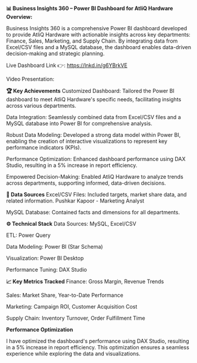 **📊 Business Insights 360 – Power BI Dashboard for AtliQ Hardware
Overview:**

Business Insights 360 is a comprehensive Power BI dashboard developed to provide AtliQ Hardware with actionable insights across key departments: Finance, Sales, Marketing, and Supply Chain. By integrating data from Excel/CSV files and a MySQL database, the dashboard enables data-driven decision-making and strategic planning.

Live Dashboard Link 👉: https://lnkd.in/g6YBrkVE


Video Presentation:  

**🏆 Key Achievements**
Customized Dashboard: Tailored the Power BI dashboard to meet AtliQ Hardware's specific needs, facilitating insights across various departments.

Data Integration: Seamlessly combined data from Excel/CSV files and a MySQL database into Power BI for comprehensive analysis.

Robust Data Modeling: Developed a strong data model within Power BI, enabling the creation of interactive visualizations to represent key performance indicators (KPIs).

Performance Optimization: Enhanced dashboard performance using DAX Studio, resulting in a 5% increase in report efficiency.

Empowered Decision-Making: Enabled AtliQ Hardware to analyze trends across departments, supporting informed, data-driven decisions.

**📂 Data Sources**
Excel/CSV Files: Included targets, market share data, and related information.
Pushkar Kapoor - Marketing Analyst

MySQL Database: Contained facts and dimensions for all departments.

**⚙️ Technical Stack**
Data Sources: MySQL, Excel/CSV

ETL: Power Query

Data Modeling: Power BI (Star Schema)
 
Visualization: Power BI Desktop

 
Performance Tuning: DAX Studio

**📈 Key Metrics Tracked**
Finance: Gross Margin, Revenue Trends

Sales: Market Share, Year-to-Date Performance

Marketing: Campaign ROI, Customer Acquisition Cost

Supply Chain: Inventory Turnover, Order Fulfillment Time

**Performance Optimization**

I have optimized the dashboard's performance using DAX Studio, resulting in a 5% increase in report efficiency. This optimization ensures a seamless experience while exploring the data and visualizations.


